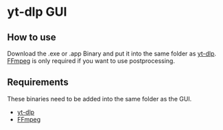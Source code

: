 # yt-dlp GUI
## How to use
Download the .exe or .app Binary and put it into the same folder as [yt-dlp](https://github.com/yt-dlp/yt-dlp).
[FFmpeg](https://github.com/GyanD/codexffmpeg/releases/tag/2025-03-27-git-114fccc4a5) is only required if you want to use postprocessing.


## Requirements
These binaries need to be added into the same folder as the GUI.
- [yt-dlp](https://github.com/yt-dlp/yt-dlp)
- [FFmpeg](https://github.com/GyanD/codexffmpeg/releases/tag/2025-03-27-git-114fccc4a5)
